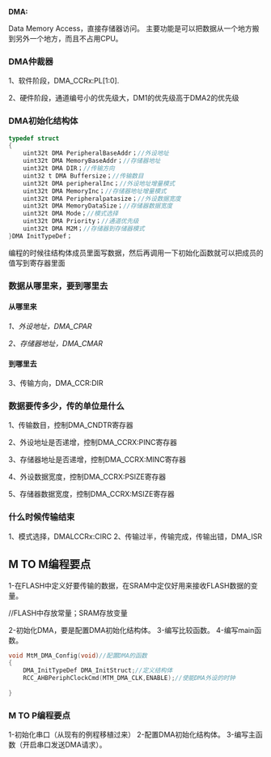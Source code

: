 **DMA:**

Data Memory Access，直接存储器访问。
主要功能是可以把数据从一个地方搬到另外一个地方，而且不占用CPU。

### DMA仲裁器

1、软件阶段，DMA_CCRx:PL[1:0].

2、硬件阶段，通道编号小的优先级大，DM1的优先级高于DMA2的优先级

### DMA初始化结构体

~~~c
typedef struct
{
	uint32t DMA PeripheralBaseAddr；//外设地址
    uint32t DMA MemoryBaseAddr；//存储器地址
    uint32t DMA DIR；//传输方向
    uint32 t DMA Buffersize；//传输数目
    uint32t DMA peripheralInc；//外设地址增量模式
    uint32t DMA MemoryInc；//存储器地址增量模式
    uint32t DMA Peripheralpatasize；//外设数据宽度
    uint32t DMA MemoryDataSize；//存储器数据宽度
    uint32t DMA Mode；//模式选择
    uint32t DMA Priority；//通道优先级
    uint32t DMA M2M；//存储器到存储器模式
}DMA InitTypeDef；
~~~

编程的时候往结构体成员里面写数据，然后再调用一下初始化函数就可以把成员的值写到寄存器里面

### 数据从哪里来，要到哪里去

####  从哪里来

*1、外设地址，DMA_CPAR*

*2、存储器地址，DMA_CMAR*

#### 到哪里去

3、传输方向，DMA_CCR:DIR

### 数据要传多少，传的单位是什么

1、传输数目，控制DMA_CNDTR寄存器

2、外设地址是否递增，控制DMA_CCRX:PINC寄存器

3、存储器地址是否递增，控制DMA_CCRX:MINC寄存器

4、外设数据宽度，控制DMA_CCRX:PSIZE寄存器

5、存储器数据宽度，控制DMA_CCRX:MSIZE寄存器

### 什么时候传输结束

1、模式选择，DMALCCRx:CIRC
2、传输过半，传输完成，传输出错，DMA_ISR

## M TO M编程要点

1-在FLASH中定义好要传输的数据，在SRAM中定仅好用来接收FLASH数据的变量。

//FLASH中存放常量；SRAM存放变量

2-初始化DMA，要是配置DMA初始化结构体。
3-编写比较函数。
4-编写main函数。

~~~c
void MtM_DMA_Config(void)//配置DMA的函数
{
    DMA_InitTypeDef DMA_InitStruct;//定义结构体
    RCC_AHBPeriphClockCmd(MTM_DMA_CLK,ENABLE);//使能DMA外设的时钟
    
}
~~~

### M TO P编程要点

1-初始化串口（从现有的例程移植过来）
2-配置DMA初始化结构体。
3-编写主函数（开启串口发送DMA请求）。
